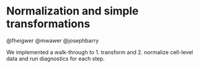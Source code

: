# Normalization and simple transformations

@fheigwer
@mwawer
@josephbarry

We implemented a walk-through to 1. transform and 2. normalize cell-level data and run diagnostics for each step.


